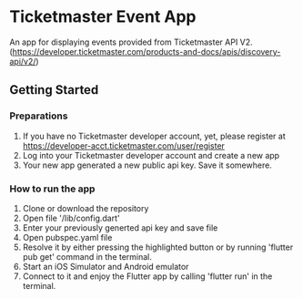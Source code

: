 # Ticketmaster Event App

An app for displaying events provided from Ticketmaster API V2.
(https://developer.ticketmaster.com/products-and-docs/apis/discovery-api/v2/)

## Getting Started

### Preparations

1. If you have no Ticketmaster developer account, yet, please register at <https://developer-acct.ticketmaster.com/user/register>
2. Log into your Ticketmaster developer account and create a new app
3. Your new app generated a new public api key. Save it somewhere.

### How to run the app

1. Clone or download the repository
2. Open file '/lib/config.dart'
3. Enter your previously generted api key and save file
4. Open pubspec.yaml file
5. Resolve it by either pressing the highlighted button or by running 'flutter pub get' command in the terminal.
6. Start an iOS Simulator and Android emulator
7. Connect to it and enjoy the Flutter app by calling 'flutter run' in the terminal.
